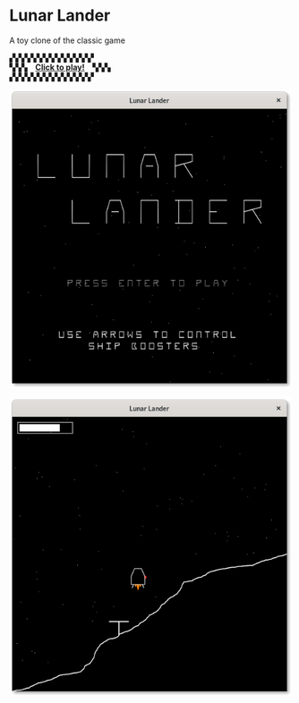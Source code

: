 # Lunar Lander

A toy clone of the classic game

▞▞▞▞▞▞▞▞▞▞▞▞▞▞  
▚▚▚ [**Click to play!**](https://joanrieu.github.io/lunar-lander/index.html) ▚▚▚  
▞▞▞▞▞▞▞▞▞▞▞▞▞▞

![title screen](./screenshot-title.png)

![game screen](./screenshot-game.png)
